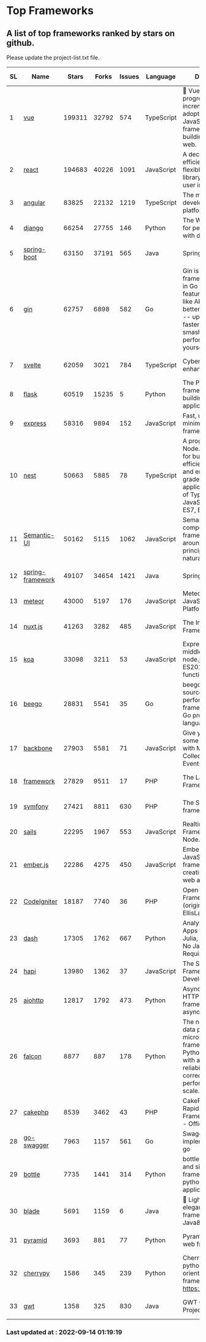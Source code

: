 # Top Frameworks
## A list of top frameworks ranked by stars on github.  
Please update the project-list.txt file.

| SL| Name  | Stars| Forks| Issues | Language | Description | Last Commit |
| --| ------| -----| ---- | ------ | -------- | ----------- | ----------- |
| 1 | [vue](https://github.com/vuejs/vue) | 199311 | 32792 | 574 | TypeScript | 🖖 Vue.js is a progressive, incrementally-adoptable JavaScript framework for building UI on the web. | 2022-09-01 06:31:31 |
| 2 | [react](https://github.com/facebook/react) | 194683 | 40226 | 1091 | JavaScript | A declarative, efficient, and flexible JavaScript library for building user interfaces. | 2022-09-13 22:39:26 |
| 3 | [angular](https://github.com/angular/angular) | 83825 | 22132 | 1219 | TypeScript | The modern web developer’s platform | 2022-09-13 16:21:34 |
| 4 | [django](https://github.com/django/django) | 66254 | 27755 | 146 | Python | The Web framework for perfectionists with deadlines. | 2022-09-13 10:48:31 |
| 5 | [spring-boot](https://github.com/spring-projects/spring-boot) | 63150 | 37191 | 565 | Java | Spring Boot | 2022-09-13 16:44:50 |
| 6 | [gin](https://github.com/gin-gonic/gin) | 62757 | 6898 | 582 | Go | Gin is a HTTP web framework written in Go (Golang). It features a Martini-like API with much better performance -- up to 40 times faster. If you need smashing performance, get yourself some Gin. | 2022-09-01 02:21:27 |
| 7 | [svelte](https://github.com/sveltejs/svelte) | 62059 | 3021 | 784 | TypeScript | Cybernetically enhanced web apps | 2022-09-13 15:57:13 |
| 8 | [flask](https://github.com/pallets/flask) | 60519 | 15235 | 5 | Python | The Python micro framework for building web applications. | 2022-09-11 13:33:56 |
| 9 | [express](https://github.com/expressjs/express) | 58316 | 9894 | 152 | JavaScript | Fast, unopinionated, minimalist web framework for node. | 2022-08-20 01:12:14 |
| 10 | [nest](https://github.com/nestjs/nest) | 50663 | 5885 | 78 | TypeScript | A progressive Node.js framework for building efficient, scalable, and enterprise-grade server-side applications on top of TypeScript & JavaScript (ES6, ES7, ES8) 🚀 | 2022-09-13 07:22:46 |
| 11 | [Semantic-UI](https://github.com/Semantic-Org/Semantic-UI) | 50162 | 5115 | 1062 | JavaScript | Semantic is a UI component framework based around useful principles from natural language. | 2022-09-12 16:12:52 |
| 12 | [spring-framework](https://github.com/spring-projects/spring-framework) | 49107 | 34654 | 1421 | Java | Spring Framework | 2022-09-13 19:41:10 |
| 13 | [meteor](https://github.com/meteor/meteor) | 43000 | 5197 | 176 | JavaScript | Meteor, the JavaScript App Platform | 2022-09-05 13:12:55 |
| 14 | [nuxt.js](https://github.com/nuxt/nuxt.js) | 41263 | 3282 | 485 | JavaScript | The Intuitive Vue(2) Framework | 2022-09-05 13:31:52 |
| 15 | [koa](https://github.com/koajs/koa) | 33098 | 3211 | 53 | JavaScript | Expressive middleware for node.js using ES2017 async functions | 2022-07-13 16:11:33 |
| 16 | [beego](https://github.com/beego/beego) | 28831 | 5541 | 35 | Go | beego is an open-source, high-performance web framework for the Go programming language. | 2022-07-30 08:03:02 |
| 17 | [backbone](https://github.com/jashkenas/backbone) | 27903 | 5581 | 71 | JavaScript | Give your JS App some Backbone with Models, Views, Collections, and Events | 2022-08-23 08:30:45 |
| 18 | [framework](https://github.com/laravel/framework) | 27829 | 9511 | 17 | PHP | The Laravel Framework. | 2022-09-13 21:49:03 |
| 19 | [symfony](https://github.com/symfony/symfony) | 27421 | 8811 | 630 | PHP | The Symfony PHP framework | 2022-09-13 18:17:34 |
| 20 | [sails](https://github.com/balderdashy/sails) | 22295 | 1967 | 553 | JavaScript | Realtime MVC Framework for Node.js | 2022-09-02 20:00:35 |
| 21 | [ember.js](https://github.com/emberjs/ember.js) | 22286 | 4275 | 450 | JavaScript | Ember.js - A JavaScript framework for creating ambitious web applications | 2022-09-13 17:14:37 |
| 22 | [CodeIgniter](https://github.com/bcit-ci/CodeIgniter) | 18187 | 7740 | 36 | PHP | Open Source PHP Framework (originally from EllisLab) | 2022-06-27 19:12:41 |
| 23 | [dash](https://github.com/plotly/dash) | 17305 | 1762 | 667 | Python | Analytical Web Apps for Python, R, Julia, and Jupyter. No JavaScript Required. | 2022-09-12 19:40:04 |
| 24 | [hapi](https://github.com/hapijs/hapi) | 13980 | 1362 | 37 | JavaScript | The Simple, Secure Framework Developers Trust | 2022-08-24 06:29:54 |
| 25 | [aiohttp](https://github.com/aio-libs/aiohttp) | 12817 | 1792 | 473 | Python | Asynchronous HTTP client/server framework for asyncio and Python | 2022-09-13 00:07:10 |
| 26 | [falcon](https://github.com/falconry/falcon) | 8877 | 887 | 178 | Python | The no-magic web data plane API and microservices framework for Python developers, with a focus on reliability, correctness, and performance at scale. | 2022-08-31 20:50:22 |
| 27 | [cakephp](https://github.com/cakephp/cakephp) | 8539 | 3462 | 43 | PHP | CakePHP: The Rapid Development Framework for PHP - Official Repository | 2022-09-11 19:57:18 |
| 28 | [go-swagger](https://github.com/go-swagger/go-swagger) | 7963 | 1157 | 561 | Go | Swagger 2.0 implementation for go | 2022-09-09 22:15:16 |
| 29 | [bottle](https://github.com/bottlepy/bottle) | 7735 | 1441 | 314 | Python | bottle.py is a fast and simple micro-framework for python web-applications. | 2022-09-05 15:24:52 |
| 30 | [blade](https://github.com/lets-blade/blade) | 5691 | 1159 | 6 | Java | :rocket: Lightning fast and elegant mvc framework for Java8 | 2022-05-10 12:38:06 |
| 31 | [pyramid](https://github.com/Pylons/pyramid) | 3693 | 881 | 77 | Python | Pyramid - A Python web framework | 2022-03-13 22:49:13 |
| 32 | [cherrypy](https://github.com/cherrypy/cherrypy) | 1586 | 345 | 239 | Python | CherryPy is a pythonic, object-oriented HTTP framework.      https://cherrypy.dev | 2022-07-17 20:36:25 |
| 33 | [gwt](https://github.com/gwtproject/gwt) | 1358 | 325 | 830 | Java | GWT Open Source Project | 2022-07-26 22:23:28 |

### Last updated at : 2022-09-14 01:19:19
